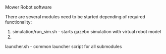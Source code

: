 Mower Robot software

There are several modules need to be started depending of required functionality:

1. simulation/run_sim.sh  - starts gazebo simulation with virtual robot model
2. 

launcher.sh - common launcher script for all submodules
